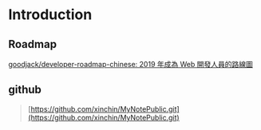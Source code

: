 # Introduction

## Roadmap

[goodjack/developer-roadmap-chinese: 2019 年成為 Web 開發人員的路線圖](https://github.com/goodjack/developer-roadmap-chinese)

## github

> [https://github.com/xinchin/MyNotePublic.git](https://github.com/xinchin/MyNotePublic.git)

